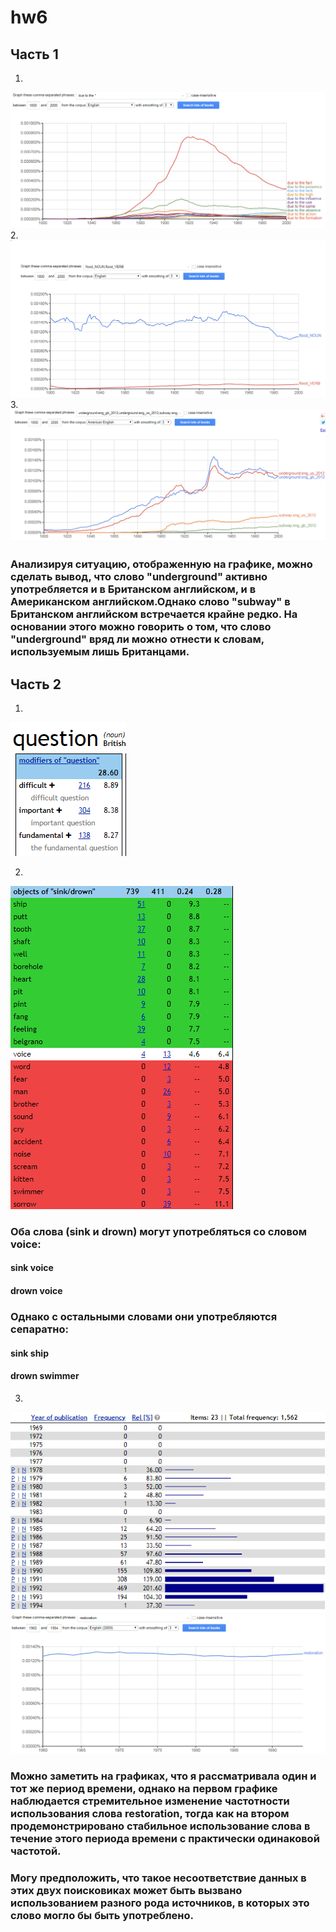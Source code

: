 # hw6
## Часть 1
1. 
![](https://raw.githubusercontent.com/SorokinaValeriya/hw6/master/due%20to%20the.PNG)
2.
![](https://raw.githubusercontent.com/SorokinaValeriya/hw6/master/flood.PNG)
3.
![](https://raw.githubusercontent.com/SorokinaValeriya/hw6/master/Underground.PNG)
### Анализируя ситуацию, отображенную на графике, можно сделать вывод, что слово "underground" активно употребляется и в Британском английском, и в Американском английском.Однако слово "subway" в Британском английском встречается крайне редко. На основании этого можно говорить о том, что слово "underground" вряд ли можно отнести к словам, используемым лишь Британцами.


## Часть 2
1.
![](https://raw.githubusercontent.com/SorokinaValeriya/hw6/master/question.PNG)

2.
![](https://raw.githubusercontent.com/SorokinaValeriya/hw6/master/sink.PNG)
### Оба слова (sink и drown) могут употребляться со словом voice: 
#### sink voice
#### drown voice
### Однако с остальными словами они употребляются сепаратно:
#### sink ship
#### drown swimmer
3.
![](https://raw.githubusercontent.com/SorokinaValeriya/hw6/master/restoration.PNG)
![](https://raw.githubusercontent.com/SorokinaValeriya/hw6/master/restoration1.PNG)
### Можно заметить на графиках, что я рассматривала один и тот же период времени, однако на первом графике наблюдается стремительное изменение частотности использования слова restoration, тогда как на втором продемонстрировано стабильное использование слова в течение этого периода времени с практически одинаковой частотой.
### Могу предположить, что такое несоответствие данных в этих двух поисковиках может быть вызвано использованием разного рода источников, в которых это слово могло бы быть употреблено.
